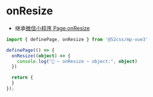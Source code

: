 # onResize

* 继承[微信小程序 Page.onResize](https://developers.weixin.qq.com/miniprogram/dev/reference/api/Page.html#onResize-Object-object)

```ts
import { definePage, onResize } from '@52css/mp-vue3'

definePage(() => {
  onResize((object) => {
    console.log("🚀 ~ onResize ~ object:", object)
  })

  return {
  }
});
```